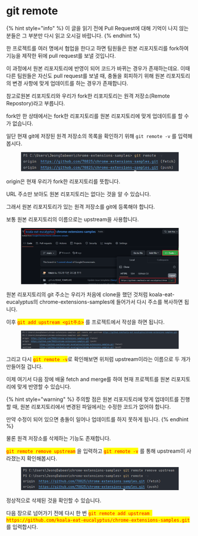 # git remote

{% hint style="info" %}
이 글을 읽기 전에 Pull Request에 대해 기억이 나지 않는 분들은 그 부분만 다시 읽고 오시길 바랍니다.
{% endhint %}



한 프로젝트를 여러 명에서 협업을 한다고 하면 팀원들은 원본 리포지토리를 fork하여 기능을 제작한 뒤에 pull request를 보낼 것입니다.

이 과정에서 원본 리포지토리에 반영이 되어 코드가 바뀌는 경우가 존재하는데요. 이때 다른 팀원들은 자신도 pull request를 보낼 때, 충돌을 회피하기 위해 원본 리포지토리의 변경 사항에 맞게 업데이트를 하는 경우가 존재합니다.

참고로원본 리포지토리와 우리가 fork한 리포지토리는 원격 저장소(Remote Repostory)라고 부릅니다.



fork만 한 상태에서는 fork한 리포지토리를 원본 리포지토리에 맞게 업데이트를 할 수가 없습니다.

일단 현재 git에 저장된 원격 저장소의 목록을 확인하기 위해 `git remote -v` 를 입력해봅시다.

<figure><img src="../.gitbook/assets/image (17).png" alt=""><figcaption></figcaption></figure>

origin은 현재 우리가 fork한 리포지토리를 뜻합니다.

URL 주소만 보아도 원본 리포지토리는 없다는 것을 알 수 있습니다.

그래서 원본 리포지토리가 있는 원격 저장소를 git에 등록해야 합니다.



보통 원본 리포지토리의 이름으로는 upstream을 사용합니다.

<figure><img src="../.gitbook/assets/image (14).png" alt=""><figcaption></figcaption></figure>

원본 리포지토리의 git 주소는 우리가 처음에 clone을 했던 것처럼 koala-eat-eucalyptus의 chrome-extensions-samples에 들어가서 다시 주소를 복사하면 됩니다.

이후 <mark style="color:red;">`git add upstream <git주소>`</mark> 를 프로젝트에서 작성을 하면 됩니다.

<figure><img src="../.gitbook/assets/image (1) (7).png" alt=""><figcaption></figcaption></figure>

그리고 다시 <mark style="color:red;">`git remote -v`</mark>로 확인해보면 위처럼 upstream이라는 이름으로 두 개가 만들어질 겁니다.



이제 여기서 다음 장에 배울 fetch and merge를 하여 현재 프로젝트를 원본 리포지토리에 맞게 반영할 수 있습니다.

{% hint style="warning" %}
주의할 점은 원본 리포지토리에 맞게 업데이트를 진행할 때, 원본 리포지토리에서 변경된 파일에서는 수정한 코드가 없어야 합니다.

만약 수정이 되어 있으면 충돌이 일어나 업데이트를 하지 못하게 됩니다.
{% endhint %}

물론 원격 저장소를 삭제하는 기능도 존재합니다.

<mark style="color:red;">`git remote remove upstream`</mark> 을 입력하고 <mark style="color:red;">`git remote -v`</mark> 를 통해 upstream이 사라졌는지 확인해봅시다.

<figure><img src="../.gitbook/assets/image (3).png" alt=""><figcaption></figcaption></figure>

정상적으로 삭제된 것을 확인할 수 있습니다.

다음 장으로 넘어가기 전에 다시 한 번 <mark style="color:red;">`git remote add upstream https://github.com/koala-eat-eucalyptus/chrome-extensions-samples.git`</mark> 를 입력합시다.
